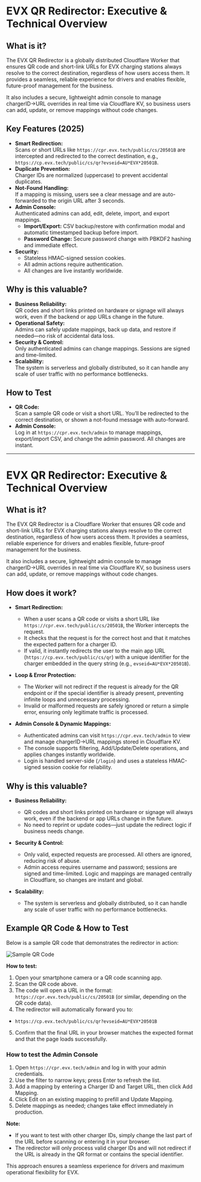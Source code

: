 # EVX QR Redirector: Executive & Technical Overview

## What is it?
The EVX QR Redirector is a globally distributed Cloudflare Worker that ensures QR code and short-link URLs for EVX charging stations always resolve to the correct destination, regardless of how users access them. It provides a seamless, reliable experience for drivers and enables flexible, future-proof management for the business.

It also includes a secure, lightweight admin console to manage chargerID→URL overrides in real time via Cloudflare KV, so business users can add, update, or remove mappings without code changes.
## Key Features (2025)
- **Smart Redirection:**  
  Scans or short URLs like `https://cpr.evx.tech/public/cs/20501B` are intercepted and redirected to the correct destination, e.g., `https://cp.evx.tech/public/cs/qr?evseid=AU*EVX*20501B`.
- **Duplicate Prevention:**  
  Charger IDs are normalized (uppercase) to prevent accidental duplicates.
- **Not-Found Handling:**  
  If a mapping is missing, users see a clear message and are auto-forwarded to the origin URL after 3 seconds.
- **Admin Console:**  
  Authenticated admins can add, edit, delete, import, and export mappings.  
  - **Import/Export:** CSV backup/restore with confirmation modal and automatic timestamped backup before import.
  - **Password Change:** Secure password change with PBKDF2 hashing and immediate effect.
- **Security:**  
  - Stateless HMAC-signed session cookies.
  - All admin actions require authentication.
  - All changes are live instantly worldwide.

## Why is this valuable?
- **Business Reliability:**  
  QR codes and short links printed on hardware or signage will always work, even if the backend or app URLs change in the future.
- **Operational Safety:**  
  Admins can safely update mappings, back up data, and restore if needed—no risk of accidental data loss.
- **Security & Control:**  
  Only authenticated admins can change mappings. Sessions are signed and time-limited.
- **Scalability:**  
  The system is serverless and globally distributed, so it can handle any scale of user traffic with no performance bottlenecks.

## How to Test
- **QR Code:**  
  Scan a sample QR code or visit a short URL. You’ll be redirected to the correct destination, or shown a not-found message with auto-forward.
- **Admin Console:**  
  Log in at `https://cpr.evx.tech/admin` to manage mappings, export/import CSV, and change the admin password. All changes are instant.

---
# EVX QR Redirector: Executive & Technical Overview

## What is it?
The EVX QR Redirector is a Cloudflare Worker that ensures QR code and short-link URLs for EVX charging stations always resolve to the correct destination, regardless of how users access them. It provides a seamless, reliable experience for drivers and enables flexible, future-proof management for the business.

It also includes a secure, lightweight admin console to manage chargerID→URL overrides in real time via Cloudflare KV, so business users can add, update, or remove mappings without code changes.

## How does it work?
- **Smart Redirection:**
  - When a user scans a QR code or visits a short URL like `https://cpr.evx.tech/public/cs/20501B`, the Worker intercepts the request.
  - It checks that the request is for the correct host and that it matches the expected pattern for a charger ID.
  - If valid, it instantly redirects the user to the main app URL (`https://cp.evx.tech/public/cs/qr`) with a unique identifier for the charger embedded in the query string (e.g., `evseid=AU*EVX*20501B`).

- **Loop & Error Protection:**
  - The Worker will not redirect if the request is already for the QR endpoint or if the special identifier is already present, preventing infinite loops and unnecessary processing.
  - Invalid or malformed requests are safely ignored or return a simple error, ensuring only legitimate traffic is processed.

- **Admin Console & Dynamic Mappings:**
  - Authenticated admins can visit `https://cpr.evx.tech/admin` to view and manage chargerID→URL mappings stored in Cloudflare KV.
  - The console supports filtering, Add/Update/Delete operations, and applies changes instantly worldwide.
  - Login is handled server-side (`/login`) and uses a stateless HMAC-signed session cookie for reliability.

## Why is this valuable?
- **Business Reliability:**
  - QR codes and short links printed on hardware or signage will always work, even if the backend or app URLs change in the future.
  - No need to reprint or update codes—just update the redirect logic if business needs change.

- **Security & Control:**
  - Only valid, expected requests are processed. All others are ignored, reducing risk of abuse.
  - Admin access requires username and password; sessions are signed and time-limited. Logic and mappings are managed centrally in Cloudflare, so changes are instant and global.

- **Scalability:**
  - The system is serverless and globally distributed, so it can handle any scale of user traffic with no performance bottlenecks.


## Example QR Code & How to Test

Below is a sample QR code that demonstrates the redirector in action:

![Sample QR Code](./qr_code_sample.png)

**How to test:**
1. Open your smartphone camera or a QR code scanning app.
2. Scan the QR code above.
3. The code will open a URL in the format: `https://cpr.evx.tech/public/cs/20501B` (or similar, depending on the QR code data).
4. The redirector will automatically forward you to:
  - `https://cp.evx.tech/public/cs/qr?evseid=AU*EVX*20501B`
5. Confirm that the final URL in your browser matches the expected format and that the page loads successfully.

### How to test the Admin Console
1. Open `https://cpr.evx.tech/admin` and log in with your admin credentials.
2. Use the filter to narrow keys; press Enter to refresh the list.
3. Add a mapping by entering a Charger ID and Target URL, then click Add Mapping.
4. Click Edit on an existing mapping to prefill and Update Mapping.
5. Delete mappings as needed; changes take effect immediately in production.

**Note:**
- If you want to test with other charger IDs, simply change the last part of the URL before scanning or entering it in your browser.
- The redirector will only process valid charger IDs and will not redirect if the URL is already in the QR format or contains the special identifier.

This approach ensures a seamless experience for drivers and maximum operational flexibility for EVX.
